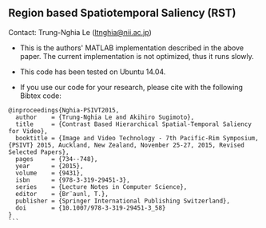 ## Region based Spatiotemporal Saliency (RST)
Contact: Trung-Nghia Le (ltnghia@nii.ac.jp)

* This is the authors' MATLAB implementation described in the above paper. The current implementation is not optimized, thus it runs slowly.

* This code has been tested on Ubuntu 14.04.

* If you use our code for your research, please cite with the following Bibtex code:

````
@inproceedings{Nghia-PSIVT2015,
  author    = {Trung-Nghia Le and Akihiro Sugimoto},
  title     = {Contrast Based Hierarchical Spatial-Temporal Saliency for Video},
  booktitle = {Image and Video Technology - 7th Pacific-Rim Symposium, {PSIVT} 2015, Auckland, New Zealand, November 25-27, 2015, Revised Selected Papers},
  pages     = {734--748},
  year      = {2015},
  volume    = {9431},
  isbn      = {978-3-319-29451-3},
  series    = {Lecture Notes in Computer Science},
  editor    = {Br¨aunl, T.},
  publisher = {Springer International Publishing Switzerland},
  doi       = {10.1007/978-3-319-29451-3_58}
}
```

